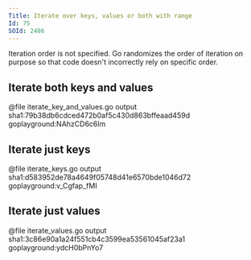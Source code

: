 ```yaml
---
Title: Iterate over keys, values or both with range
Id: 75
SOId: 2486
---
```


Iteration order is not specified. Go randomizes the order of iteration on purpose so that code doesn't incorrectly rely on specific order.

## Iterate both keys and values

@file iterate_key_and_values.go output sha1:79b38db6cdced472b0af5c430d863bffeaad459d goplayground:NAhzCD6c6lm

## Iterate just keys

@file iterate_keys.go output sha1:d583952de78a4649f05748d41e6570bde1046d72 goplayground:v_Cgfap_fMI

## Iterate just values

@file iterate_values.go output sha1:3c86e90a1a24f551cb4c3599ea53561045af23a1 goplayground:ydcH0bPnYo7

